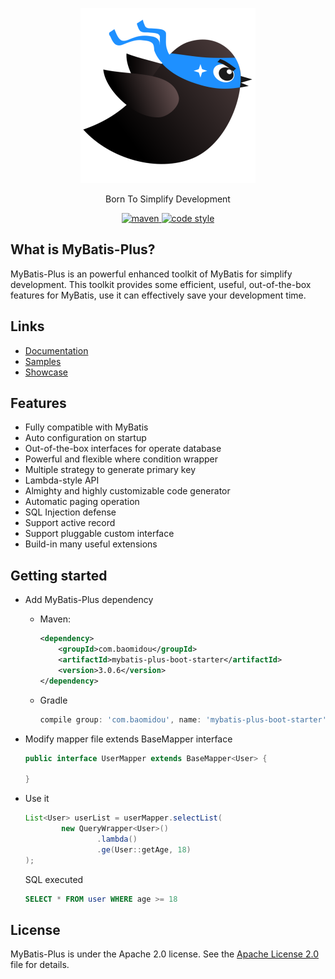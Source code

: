 <p align="center">
  <a href="https://github.com/baomidou/mybatis-plus">
   <img alt="Mybatis-Plus-Logo" src="https://raw.githubusercontent.com/baomidou/logo/master/mybatis-plus-logo-new-mini.png">
  </a>
</p>

<p align="center">
  Born To Simplify Development
</p>

<p align="center">
  <a href="http://search.maven.org/#search%7Cga%7C1%7Cg%3A%22com.baomidou%22%20AND%20a%3A%22mybatis-plus%22">
    <img alt="maven" src="https://img.shields.io/maven-central/v/com.baomidou/mybatis-plus.svg?style=flat-square">
  </a>

  <a href="https://www.apache.org/licenses/LICENSE-2.0">
    <img alt="code style" src="https://img.shields.io/badge/license-Apache%202-4EB1BA.svg?style=flat-square">
  </a>
</p>

## What is MyBatis-Plus?

MyBatis-Plus is an powerful enhanced toolkit of MyBatis for simplify development. This toolkit provides some efficient, useful, out-of-the-box features for MyBatis, use it can effectively save your development time.

## Links

-   [Documentation](https://mybatis.plus)
-   [Samples](https://github.com/baomidou/mybatis-plus-samples.git)
-   [Showcase](https://github.com/baomidou/awosome-mybaits-plus)

## Features

-   Fully compatible with MyBatis
-   Auto configuration on startup
-   Out-of-the-box interfaces for operate database
-   Powerful and flexible where condition wrapper
-   Multiple strategy to generate primary key
-   Lambda-style API
-   Almighty and highly customizable code generator
-   Automatic paging operation
-   SQL Injection defense
-   Support active record
-   Support pluggable custom interface
-   Build-in many useful extensions

## Getting started

-   Add MyBatis-Plus dependency
    -   Maven:
        ```xml
        <dependency>
            <groupId>com.baomidou</groupId>
            <artifactId>mybatis-plus-boot-starter</artifactId>
            <version>3.0.6</version>
        </dependency>
        ```
    -   Gradle
        ```groovy
        compile group: 'com.baomidou', name: 'mybatis-plus-boot-starter', version: '3.0.6'
        ```
-   Modify mapper file extends BaseMapper interface

    ```java
    public interface UserMapper extends BaseMapper<User> {

    }
    ```

-   Use it
    ```java
    List<User> userList = userMapper.selectList(
            new QueryWrapper<User>()
                    .lambda()
                    .ge(User::getAge, 18)
    );
    ```
    SQL executed
    ```sql
    SELECT * FROM user WHERE age >= 18
    ```

## License

MyBatis-Plus is under the Apache 2.0 license. See the [Apache License 2.0](http://www.apache.org/licenses/LICENSE-2.0) file for details.
